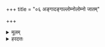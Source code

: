 +++
title = "०६ अङ्गादङ्गाल्लोम्नोलोम्नो जातम्"

+++
<details><summary>मूलम्</summary>

अङ्गा॑दङ्गा॒ल्लोम्नो॑लोम्नो जा॒तं पर्व॑णिपर्वणि ।  
यक्ष्म॒ँ॒ सर्व॑स्मादा॒त्मन॒स्तमि॒मं विवृ॑हामि ते ।  
</details>
<details><summary>हरदत्तः</summary>

अङ्गादङ्गादिति ॥ सर्वस्मादङ्गात् लोम्नोलोम्नः सर्वेभ्यो लोमभ्यश्च पर्वणिपर्वणि प्रतिपर्वसन्धि जातं यक्ष्मं सर्वस्मादिति गतम् ।
</details>